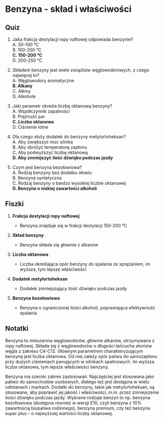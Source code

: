  # Benzyna - skład i właściwości

## Quiz

1. Jaka frakcja destylacji ropy naftowej odpowiada benzynie? <br>
A. 50-100 °C <br>
B. 100-200 °C <br>
**C. 150-200 °C** <br>
D. 200-250 °C

2. Składem benzyny jest wiele związków węglowodorowych, z czego najwięcej to? <br>
A. Węglowodory aromatyczne <br>
**B. Alkany** <br>
C. Alkiny <br>
D. Alkohole

3. Jaki parametr określa liczbę oktanową benzyny? <br>
A. Współczynnik zapalności <br>
B. Prężność par <br>
**C. Liczba oktanowa** <br>
D. Ciśnienie lotne

4. Dla czego służy dodatek do benzyny metylortoheksan? <br>
A. Aby zwiększyć moc silnika <br>
B. Aby obniżyć temperaturę zapłonu <br>
C. Aby podwyższyć liczbę oktanową <br>
**D. Aby zmniejszyć ilość dźwięku podczas jazdy**

5. Czym jest benzyna bezołowiowa? <br>
A. Rodzaj benzyny bez dodatku ołowiu <br>
B. Benzyna syntetyczna <br>
C. Rodzaj benzyny o bardzo wysokiej liczbie oktanowej <br>
**D. Benzyna o niskiej zawartości alkoholi**

## Fiszki

1. **Frakcja destylacji ropy naftowej**
   - Benzyna znajduje się w frakcji destylacji 150-200 °C

2. **Skład benzyny**
   - Benzyna składa się głównie z alkanów

3. **Liczba oktanowa**
   - Liczba określająca opór benzyny do spalania ze sprężaniem, im wyższa, tym lepsze właściwości

4. **Dodatek metylortoheksan**
   - Dodatek zmniejszający ilość dźwięku podczas jazdy

5. **Benzyna bezołowiowa**
   - Benzyna o ograniczonej ilości alkoholi, poprawiająca efektywność spalania

## Notatki

Benzyna to mieszanina węglowodorów, głównie alkanów, otrzymywana z ropy naftowej. Składa się z węglowodorów o długości łańcucha atomów węgla z zakresu C4-C12. Głównym parametrem charakteryzującym benzynę jest liczba oktanowa. Od niej zależy opór paliwa do samozapłonu przy dużych ciśnieniach panujących w silnikach spalinowych. Im wyższa liczba oktanowa, tym lepsze właściwości benzyny.

Benzyna ma szeroki zakres zastosowań. Najczęściej jest stosowana jako paliwo do samochodów osobowych, dlatego też jest dostępna w wielu odmianach i markach. Dodatki do benzyny, takie jak metylortoheksan, są stosowane, aby poprawić jej jakość i właściwości, m.in. przez zmniejszenie ilości dźwięku podczas jazdy. Wybrane rodzaje benzyn to np. benzyna bezołowiowa (dostępna również w wersji E10, czyli benzyna z 10% zawartością biopaliwa roślinnego), benzyna premium, czy też benzyna super plus – o najwyższej wartości liczby oktanowej.